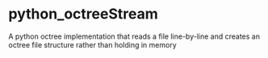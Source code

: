 # python_octreeStream
A python octree implementation that reads a file line-by-line and creates an octree file structure rather than holding in memory
